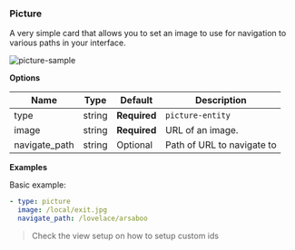 ### Picture

A very simple card that allows you to set an image to use for navigation to various paths in your interface. 

![picture-sample](https://user-images.githubusercontent.com/1444314/42169623-44e76f06-7de2-11e8-96ca-9cbefca25df8.png)

**Options**

| Name | Type | Default | Description
| ---- | ---- | ------- | -----------
| type | string | **Required** | `picture-entity`
| image | string | **Required**| URL of an image.
| navigate_path | string | Optional | Path of URL to navigate to

**Examples**

Basic example:

```yaml
- type: picture
  image: /local/exit.jpg
  navigate_path: /lovelace/arsaboo
```

> Check the view setup on how to setup custom ids
